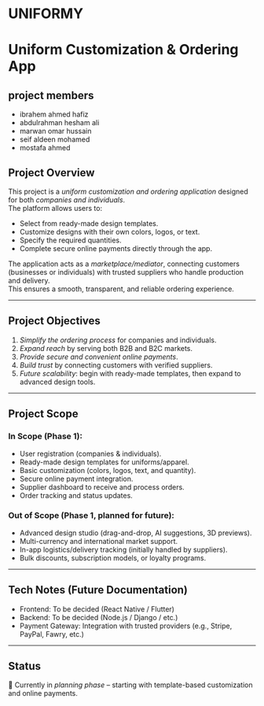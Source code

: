 # UNIFORMY
# Uniform Customization & Ordering App

## project members 
- ibrahem ahmed hafiz
- abdulrahman hesham ali
- marwan omar hussain
- seif aldeen mohamed
- mostafa ahmed

## Project Overview  
This project is a *uniform customization and ordering application* designed for both *companies and individuals*.  
The platform allows users to:  
- Select from ready-made design templates.  
- Customize designs with their own colors, logos, or text.  
- Specify the required quantities.  
- Complete secure online payments directly through the app.  

The application acts as a *marketplace/mediator*, connecting customers (businesses or individuals) with trusted suppliers who handle production and delivery.  
This ensures a smooth, transparent, and reliable ordering experience.  

---

## Project Objectives  
1. *Simplify the ordering process* for companies and individuals.  
2. *Expand reach* by serving both B2B and B2C markets.  
3. *Provide secure and convenient online payments*.  
4. *Build trust* by connecting customers with verified suppliers.  
5. *Future scalability*: begin with ready-made templates, then expand to advanced design tools.  

---

## Project Scope  

### In Scope (Phase 1):  
- User registration (companies & individuals).  
- Ready-made design templates for uniforms/apparel.  
- Basic customization (colors, logos, text, and quantity).  
- Secure online payment integration.  
- Supplier dashboard to receive and process orders.  
- Order tracking and status updates.  

### Out of Scope (Phase 1, planned for future):  
- Advanced design studio (drag-and-drop, AI suggestions, 3D previews).  
- Multi-currency and international market support.  
- In-app logistics/delivery tracking (initially handled by suppliers).  
- Bulk discounts, subscription models, or loyalty programs.  

---

## Tech Notes (Future Documentation)  
- Frontend: To be decided (React Native / Flutter)  
- Backend: To be decided (Node.js / Django / etc.)  
- Payment Gateway: Integration with trusted providers (e.g., Stripe, PayPal, Fawry, etc.)  

---

## Status  
🚀 Currently in *planning phase* – starting with template-based customization and online payments.
